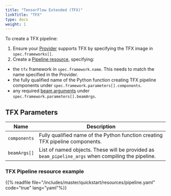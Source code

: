 ```yaml
---
title: "TensorFlow Extended (TFX)"
linkTitle: "TFX"
type: docs
weight: 1
---
```


To create a TFX pipeline:
1) Ensure your [Provider](../providers/overview/) supports TFX by specifying the TFX image in `spec.frameworks[]`.
2) Create a [Pipeline resource](../resources/pipeline/), specifying:
- the `tfx` framework in `spec.framework.name`. This needs to match the name specified in the Provider.
- the fully qualified name of the Python function creating TFX pipeline components under `spec.framework.parameters[].components`.
- any required [beam arguments](https://www.tensorflow.org/tfx/guide/beam#beam_pipeline_arguments) under `spec.framework.parameters[].beamArgs`.


## TFX Parameters

| Name         | Description                                                                                        |
| ------------ | -------------------------------------------------------------------------------------------------- |
| `components` | Fully qualified name of the Python function creating TFX pipeline components.                      |
| `beamArgs[]` | List of named objects. These will be provided as `beam_pipeline_args` when compiling the pipeline. |


### TFX Pipeline resource example

{{% readfile file="/includes/master/quickstart/resources/pipeline.yaml" code="true" lang="yaml"%}}
